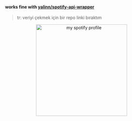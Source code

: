 
#### works fine with [yalinn/spotify-api-wrapper](https://github.com/yalinn/spotify-api-wrapper)
> tr: veriyi çekmek için bir repo linki bıraktım

<p align="center">
<a href="https://open.spotify.com/user/bsa431plyu8hiphpc0ggbsa25" target="_blank" >
  <img height="300" src="https://img.yalin.app/?" title="my spotify profile" />
</a>
</p>
